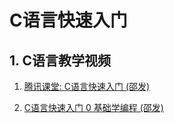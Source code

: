 # C语言快速入门

## 1. C语言教学视频

1. [腾讯课堂: C语言快速入门 (邵发)](https://ke.qq.com/course/429729)

2. [C语言快速入门 0 基础学编程 (邵发)](https://www.bilibili.com/video/BV1D7411v7Z5?p=1)

